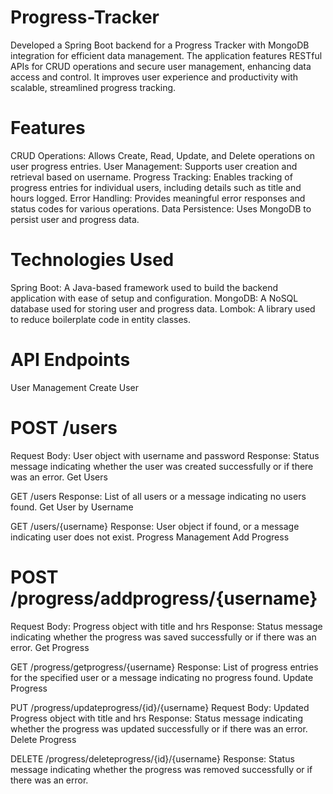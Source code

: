 # Progress-Tracker
Developed a Spring Boot backend for a Progress Tracker with MongoDB integration for efficient data management. The application features RESTful APIs for CRUD operations and secure user management, enhancing data access and control. It improves user experience and productivity with scalable, streamlined progress tracking.


# Features
CRUD Operations: Allows Create, Read, Update, and Delete operations on user progress entries.
User Management: Supports user creation and retrieval based on username.
Progress Tracking: Enables tracking of progress entries for individual users, including details such as title and hours logged.
Error Handling: Provides meaningful error responses and status codes for various operations.
Data Persistence: Uses MongoDB to persist user and progress data.

# Technologies Used

Spring Boot: A Java-based framework used to build the backend application with ease of setup and configuration.
MongoDB: A NoSQL database used for storing user and progress data.
Lombok: A library used to reduce boilerplate code in entity classes.


# API Endpoints
User Management
Create User

# POST /users

Request Body: User object with username and password
Response: Status message indicating whether the user was created successfully or if there was an error.
Get Users

GET /users
Response: List of all users or a message indicating no users found.
Get User by Username

GET /users/{username}
Response: User object if found, or a message indicating user does not exist.
Progress Management
Add Progress

# POST /progress/addprogress/{username}
Request Body: Progress object with title and hrs
Response: Status message indicating whether the progress was saved successfully or if there was an error.
Get Progress

GET /progress/getprogress/{username}
Response: List of progress entries for the specified user or a message indicating no progress found.
Update Progress

PUT /progress/updateprogress/{id}/{username}
Request Body: Updated Progress object with title and hrs
Response: Status message indicating whether the progress was updated successfully or if there was an error.
Delete Progress

DELETE /progress/deleteprogress/{id}/{username}
Response: Status message indicating whether the progress was removed successfully or if there was an error.
